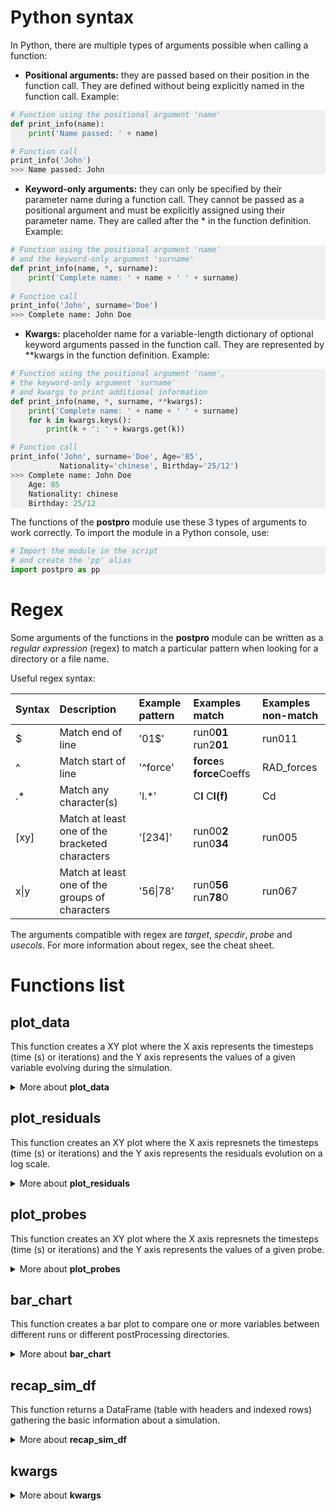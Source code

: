 # Python syntax

In Python, there are multiple types of arguments possible when calling a function:
- **Positional arguments:** they are passed based on their position in the function call. They are defined without being explicitly named in the function call.
Example:

<div style="background-color: #F0F0F0;">

```python
# Function using the positional argument 'name'
def print_info(name):
    print('Name passed: ' + name)

# Function call
print_info('John')
>>> Name passed: John
```
</div>

- **Keyword-only arguments:** they can only be specified by their parameter name during a function call. They cannot be passed as a positional argument and must be explicitly assigned using their parameter name. They are called after the * in the function definition.
Example:

<div style="background-color: #F0F0F0;">

```python
# Function using the positional argument 'name' 
# and the keyword-only argument 'surname'
def print_info(name, *, surname):
    print('Complete name: ' + name + ' ' + surname)
    
# Function call
print_info('John', surname='Doe')
>>> Complete name: John Doe
```
</div>

- **Kwargs:** placeholder name for a variable-length dictionary of optional keyword arguments passed in the function call. They are represented by **kwargs in the function definition.
Example:

<div style="background-color: #F0F0F0;">

```python
# Function using the positional argument 'name', 
# the keyword-only argument 'surname' 
# and kwargs to print additional information
def print_info(name, *, surname, **kwargs):
    print('Complete name: ' + name + ' ' + surname)
    for k in kwargs.keys():
        print(k + ': ' + kwargs.get(k))

# Function call
print_info('John', surname='Doe', Age='85',
           Nationality='chinese', Birthday='25/12')
>>> Complete name: John Doe
    Age: 85
    Nationality: chinese
    Birthday: 25/12
```
</div>

The functions of the **postpro** module use these 3 types of arguments to work correctly. To import the module in a Python console, use:

<div style="background-color: #F0F0F0;">

```python
# Import the module in the script 
# and create the 'pp' alias
import postpro as pp 
```
</div>

# Regex

Some arguments of the functions in the **postpro** module can be written as a *regular expression* (regex) to match a particular pattern when looking for a directory or a file name. 

Useful regex syntax:

| Syntax | Description                                    | Example pattern | Examples match                   | Examples non-match | 
| :-     | :-                                             | :-              | :-                               | :-                 |
| $      | Match end of line                              | '01$'           | run0**01** run2**01**            | run011             |
| ^      | Match start of line                            | '^force'        | **force**s **force**Coeffs       | RAD_forces         |
| .*     | Match any character(s)                         | 'l.*'           | C**l** C**l(f)**                 | Cd                 |
| [xy]   | Match at least one of the bracketed characters | '[234]'         | run00**2** run0**34**            | run005             |
| x\|y   | Match at least one of the groups of characters | '56\|78'        | run0**56** run**78**0            | run067             |

The arguments compatible with regex are *target*, *specdir*, *probe* and *usecols*. For more information about regex, see the cheat sheet.

# Functions list

## plot_data
This function creates a XY plot where the X axis represents the timesteps (time (s) or iterations) and the Y axis represents the values of a given variable evolving during the simulation.

<details><summary>More about <b>plot_data</b></summary>
<br>

**Positional arguments:** 
- run (*str*): the run(s) to get the data from.

**Keyword-only arguments:**
- specdir (*str*): the postProcessing directory to get the data from.
  
**Kwargs**: see kwargs section

Example:

<div style="background-color: #F0F0F0;">

```python
# Plot the data found in run001/postProcessing/exhaustVolFlowRate
plot_data('001', specdir='exhaustVolFlowRate')
```
</div>

---
</details>

## plot_residuals

This function creates an XY plot where the X axis represnets the timesteps (time (s) or iterations) and the Y axis represents the residuals evolution on a log scale.

<details><summary>More about <b>plot_residuals</b></summary>
<br>

**Positional arguments:** 
- run (*str*): the run(s) to get the data from.
  
**Kwargs**: see kwargs section

Example:

<div style="background-color: #F0F0F0;">

```python
# Plot the residuals of the run001 simulation
plot_residuals('001')
```
</div>

---
</details>

## plot_probes

This function creates an XY plot where the X axis represnets the timesteps (time (s) or iterations) and the Y axis represents the values of a given probe.

<details><summary>More about <b>plot_probes</b></summary>
<br>

**Positional arguments:** 
- run (*str*): the run(s) to get the data from.

**Keyword-only arguments:**
- probe (*str*): name the probe(s) to get the data from (*'p'*, *'U'*, *'k'* etc).

**Kwargs**: see kwargs section

Example:

<div style="background-color: #F0F0F0;">

```python
# Plot the data found in run001/postProcessing/probes/alpha 
plot_probes('001', probe='alpha')
```
</div>

---
</details>

## bar_chart

This function creates a bar plot to compare one or more variables between different runs or different postProcessing directories.

<details><summary>More about <b>bar_chart</b></summary>
<br>

---
</details>

## recap_sim_df

This function returns a DataFrame (table with headers and indexed rows) gathering the basic information about a simulation.

<details><summary>More about <b>recap_sim_df</b></summary>
<br>

**Positional arguments:** 
- run (*str*): the run to get the data from.

**Keyword-only arguments:**
- geometry_name (*str*): the name of the geometry that is used in the simulation.
  
Example:

<div style="background-color: #F0F0F0;">

```python
# Plot the data found in run001/postProcessing/probes/alpha 
recap_sim_df('001', geometry='some_geometry.stl')
```
</div>

The fields automativally added in the DataFrame are:

- date of the start of the simulation
- project
- run
- user
- workstation
- geometry
- clock time
- turbulence model
- iterations or simulated time
- number of processors
---

</details>

## kwargs
<details><summary>More about <b>kwargs</b></summary>
<br>

The list of optional keyword arguments is:
- usecols (*list* or *string*): indicate specific columns to be plotted from the data file:
  
<div style="background-color: #F0F0F0;">

```python
# Plot the 'Cd' data in run001/postProcessing/forceCoeffs
plot_data('001', specdir='forceCoeffs', usecols='Cd')
```
</div>

- skipstart & skipend (*integer*): indicate the number of iterations to skip at the start or the end of a simulation for a plot:
  
<div style="background-color: #F0F0F0;">

```python
# Plot the residuals in run001/postProcessing/residuals 
# while skipping the first 20 and the last 50 iterations
plot_residuals('001', skipstart=20, skipend=50)
```
</div>

- fancyplot or fp (*boolean*): indicate whether or not the LateX font is used:

<div style="background-color: #F0F0F0;">

```python
# Plot the data in run001/postProcessing/forceCoeffs 
# while using the LateX font
plot_data('001', specdir='forceCoeffs', fp=True)
```
</div>

- search (*str*): indicate a specific variable to look for when filtering the data files. This keyword does not specify the columns to be plotted, i.e. it is only used to filter files based on the variables they contain:

<div style="background-color: #F0F0F0;">

```python
# Plot the data in every 'inlet' postProcessing directories
# containing a file with at least one velocity variable 'U'
plot_data('001', specdir='inlet', search='U')
```
</div>
</html>
